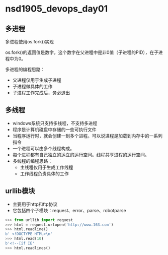 # nsd1905_devops_day01

## 多进程

多进程使用os.fork()实现

os.fork()的返回值是数字，这个数字在父进程中是非0值（子进程的PID），在子进程中为0。

多进程的编程思路：

- 父进程仅用于生成子进程
- 子进程做具体的工作
- 子进程工作完成后，务必退出

## 多线程

- windows系统只支持多线程，不支持多进程
- 程序是计算机磁盘中存储的一些可执行文件
- 当程序运行时，就会创建一到多个进程。可以说进程是加载到内存中的一系列指令
- 一个进程可以由多个线程构成。
- 每个进程都有自己独立的运立的运行空间。线程共享进程的运行空间。
- 多线程的编程思路：
  - 主线程仅用于生成工作线程
  - 工作线程负责具体的工作

## urllib模块

- 主要用于http和ftp协议
- 它包括四个子模块：request、error、parse、robotparse

```python
>>> from urllib import request
>>> html = request.urlopen('http://www.163.com')
>>> html.readline()
b' <!DOCTYPE HTML>\n'
>>> html.read(10)
b'<!--[if IE'
>>> html.readlines()
```













